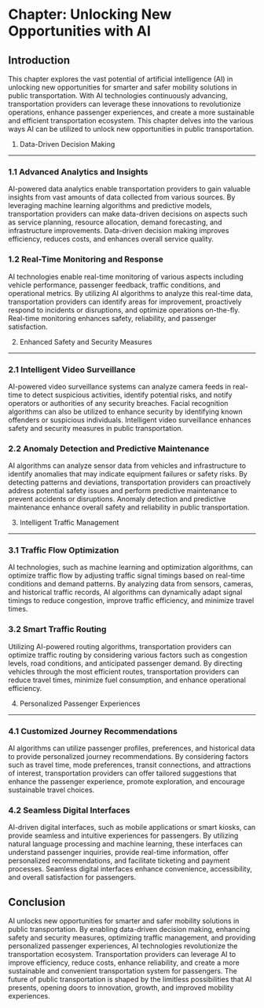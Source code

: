 Chapter: Unlocking New Opportunities with AI
============================================

Introduction
------------

This chapter explores the vast potential of artificial intelligence (AI) in unlocking new opportunities for smarter and safer mobility solutions in public transportation. With AI technologies continuously advancing, transportation providers can leverage these innovations to revolutionize operations, enhance passenger experiences, and create a more sustainable and efficient transportation ecosystem. This chapter delves into the various ways AI can be utilized to unlock new opportunities in public transportation.

1. Data-Driven Decision Making
------------------------------

### 1.1 Advanced Analytics and Insights

AI-powered data analytics enable transportation providers to gain valuable insights from vast amounts of data collected from various sources. By leveraging machine learning algorithms and predictive models, transportation providers can make data-driven decisions on aspects such as service planning, resource allocation, demand forecasting, and infrastructure improvements. Data-driven decision making improves efficiency, reduces costs, and enhances overall service quality.

### 1.2 Real-Time Monitoring and Response

AI technologies enable real-time monitoring of various aspects including vehicle performance, passenger feedback, traffic conditions, and operational metrics. By utilizing AI algorithms to analyze this real-time data, transportation providers can identify areas for improvement, proactively respond to incidents or disruptions, and optimize operations on-the-fly. Real-time monitoring enhances safety, reliability, and passenger satisfaction.

2. Enhanced Safety and Security Measures
----------------------------------------

### 2.1 Intelligent Video Surveillance

AI-powered video surveillance systems can analyze camera feeds in real-time to detect suspicious activities, identify potential risks, and notify operators or authorities of any security breaches. Facial recognition algorithms can also be utilized to enhance security by identifying known offenders or suspicious individuals. Intelligent video surveillance enhances safety and security measures in public transportation.

### 2.2 Anomaly Detection and Predictive Maintenance

AI algorithms can analyze sensor data from vehicles and infrastructure to identify anomalies that may indicate equipment failures or safety risks. By detecting patterns and deviations, transportation providers can proactively address potential safety issues and perform predictive maintenance to prevent accidents or disruptions. Anomaly detection and predictive maintenance enhance overall safety and reliability in public transportation.

3. Intelligent Traffic Management
---------------------------------

### 3.1 Traffic Flow Optimization

AI technologies, such as machine learning and optimization algorithms, can optimize traffic flow by adjusting traffic signal timings based on real-time conditions and demand patterns. By analyzing data from sensors, cameras, and historical traffic records, AI algorithms can dynamically adapt signal timings to reduce congestion, improve traffic efficiency, and minimize travel times.

### 3.2 Smart Traffic Routing

Utilizing AI-powered routing algorithms, transportation providers can optimize traffic routing by considering various factors such as congestion levels, road conditions, and anticipated passenger demand. By directing vehicles through the most efficient routes, transportation providers can reduce travel times, minimize fuel consumption, and enhance operational efficiency.

4. Personalized Passenger Experiences
-------------------------------------

### 4.1 Customized Journey Recommendations

AI algorithms can utilize passenger profiles, preferences, and historical data to provide personalized journey recommendations. By considering factors such as travel time, mode preferences, transit connections, and attractions of interest, transportation providers can offer tailored suggestions that enhance the passenger experience, promote exploration, and encourage sustainable travel choices.

### 4.2 Seamless Digital Interfaces

AI-driven digital interfaces, such as mobile applications or smart kiosks, can provide seamless and intuitive experiences for passengers. By utilizing natural language processing and machine learning, these interfaces can understand passenger inquiries, provide real-time information, offer personalized recommendations, and facilitate ticketing and payment processes. Seamless digital interfaces enhance convenience, accessibility, and overall satisfaction for passengers.

Conclusion
----------

AI unlocks new opportunities for smarter and safer mobility solutions in public transportation. By enabling data-driven decision making, enhancing safety and security measures, optimizing traffic management, and providing personalized passenger experiences, AI technologies revolutionize the transportation ecosystem. Transportation providers can leverage AI to improve efficiency, reduce costs, enhance reliability, and create a more sustainable and convenient transportation system for passengers. The future of public transportation is shaped by the limitless possibilities that AI presents, opening doors to innovation, growth, and improved mobility experiences.
